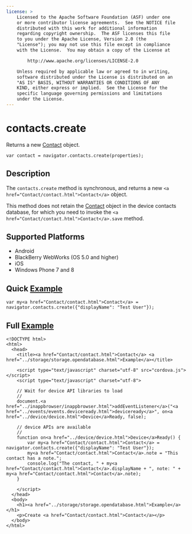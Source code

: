 ```yaml
---
license: >
    Licensed to the Apache Software Foundation (ASF) under one
    or more contributor license agreements.  See the NOTICE file
    distributed with this work for additional information
    regarding copyright ownership.  The ASF licenses this file
    to you under the Apache License, Version 2.0 (the
    "License"); you may not use this file except in compliance
    with the License.  You may obtain a copy of the License at

        http://www.apache.org/licenses/LICENSE-2.0

    Unless required by applicable law or agreed to in writing,
    software distributed under the License is distributed on an
    "AS IS" BASIS, WITHOUT WARRANTIES OR CONDITIONS OF ANY
    KIND, either express or implied.  See the License for the
    specific language governing permissions and limitations
    under the License.
---
```


# contacts.create

Returns a new <a href="Contact/contact.html">Contact</a> object.

    var contact = navigator.contacts.create(properties);

## Description

The `contacts.create` method is synchronous, and returns a new `<a href="Contact/contact.html">Contact</a>` object.

This method does not retain the <a href="Contact/contact.html">Contact</a> object in the device contacts
database, for which you need to invoke the `<a href="Contact/contact.html">Contact</a>.save` method.

## Supported Platforms

- Android
- BlackBerry WebWorks (OS 5.0 and higher)
- iOS
- Windows Phone 7 and 8

## Quick <a href="../storage/storage.opendatabase.html">Example</a>

    var my<a href="Contact/contact.html">Contact</a> = navigator.contacts.create({"displayName": "Test User"});

## Full <a href="../storage/storage.opendatabase.html">Example</a>

    <!DOCTYPE html>
    <html>
      <head>
        <title><a href="Contact/contact.html">Contact</a> <a href="../storage/storage.opendatabase.html">Example</a></title>

        <script type="text/javascript" charset="utf-8" src="cordova.js"></script>
        <script type="text/javascript" charset="utf-8">

        // Wait for device API libraries to load
        //
        document.<a href="../inappbrowser/inappbrowser.html">addEventListener</a>("<a href="../events/events.deviceready.html">deviceready</a>", on<a href="../device/device.html">Device</a>Ready, false);

        // device APIs are available
        //
        function on<a href="../device/device.html">Device</a>Ready() {
            var my<a href="Contact/contact.html">Contact</a> = navigator.contacts.create({"displayName": "Test User"});
            my<a href="Contact/contact.html">Contact</a>.note = "This contact has a note.";
            console.log("The contact, " + my<a href="Contact/contact.html">Contact</a>.displayName + ", note: " + my<a href="Contact/contact.html">Contact</a>.note);
        }

        </script>
      </head>
      <body>
        <h1><a href="../storage/storage.opendatabase.html">Example</a></h1>
        <p>Create <a href="Contact/contact.html">Contact</a></p>
      </body>
    </html>
